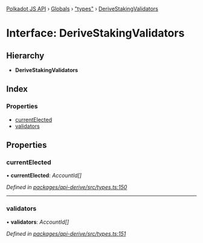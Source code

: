 [Polkadot JS API](../README.md) › [Globals](../globals.md) › ["types"](../modules/_types_.md) › [DeriveStakingValidators](_types_.derivestakingvalidators.md)

# Interface: DeriveStakingValidators

## Hierarchy

* **DeriveStakingValidators**

## Index

### Properties

* [currentElected](_types_.derivestakingvalidators.md#currentelected)
* [validators](_types_.derivestakingvalidators.md#validators)

## Properties

###  currentElected

• **currentElected**: *AccountId[]*

*Defined in [packages/api-derive/src/types.ts:150](https://github.com/polkadot-js/api/blob/a695d2a5b5/packages/api-derive/src/types.ts#L150)*

___

###  validators

• **validators**: *AccountId[]*

*Defined in [packages/api-derive/src/types.ts:151](https://github.com/polkadot-js/api/blob/a695d2a5b5/packages/api-derive/src/types.ts#L151)*
